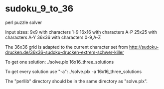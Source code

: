 # sudoku_9_to_36
perl puzzle solver

Input sizes:
9x9 with characters 1-9
16x16 with characters A-P
25x25 with characters A-Y
36x36 with characters 0-9,A-Z

The 36x36 grid is adapted to the current
character set from 
http://sudoku-drucken.de/36x36-sudoku-drucken-extrem-schwer-killer

To get one solution:
    ./solve.plx    16x16_three_solutions

To get every solution use "-a":
    ./solve.plx -a 16x16_three_solutions

The "perllib" directory should be in the
same directory as "solve.plx".
